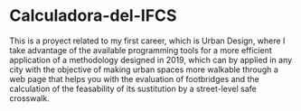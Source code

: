# Calculadora-del-IFCS
This is a proyect related to my first career, which is Urban Design, where I take advantage of the available programming tools for a more efficient application of a methodology designed in 2019, which can by applied in any city with the objective of making urban spaces more walkable through a web page that helps you with the evaluation of footbridges and the calculation of the feasability of its sustitution by a street-level safe crosswalk.
